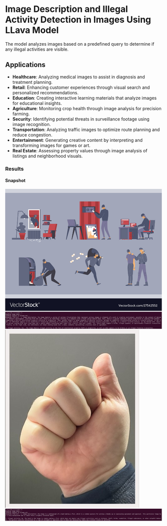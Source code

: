 # Image Description and Illegal Activity Detection in Images Using LLava Model

The model analyzes images based on a predefined query to determine if any illegal activities are visible.

## Applications
- **Healthcare**: Analyzing medical images to assist in diagnosis and treatment planning.
- **Retail**: Enhancing customer experiences through visual search and personalized recommendations.
- **Education**: Creating interactive learning materials that analyze images for educational insights.
- **Agriculture**: Monitoring crop health through image analysis for precision farming.
- **Security**: Identifying potential threats in surveillance footage using image recognition.
- **Transportation**: Analyzing traffic images to optimize route planning and reduce congestion.
- **Entertainment**: Generating creative content by interpreting and transforming images for games or art.
- **Real Estate**: Assessing property values through image analysis of listings and neighborhood visuals.

### Results
#### Snapshot
![Screenshot 1](https://github.com/ssvasan369/ollama-image-description/blob/main/src/criminal-activities-flat-set-vector.jpg)
![Screenshot 2](https://github.com/ssvasan369/ollama-image-description/blob/main/src/criminal-activity-desc.png)
![Screenshot 3](https://github.com/ssvasan369/ollama-image-description/blob/main/src/mh.jpg)
![Screenshot 4](https://github.com/ssvasan369/ollama-image-description/blob/main/src/normal_image.png)
